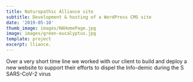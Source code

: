 ```yaml
---
title: Naturopathic Alliance site
subtitle: Development & hosting of a WordPress CMS site
date: '2019-05-10'
thumb_image: images/NAHomePage.jpg
image: images/green-eucalyptus.jpg
template: project
excerpt: lliance.
---
```

Over a very short time line we worked with our client to build and deploy a new website to support their efforts to dispel the Info-demic during the S SARS-CoV-2 virus